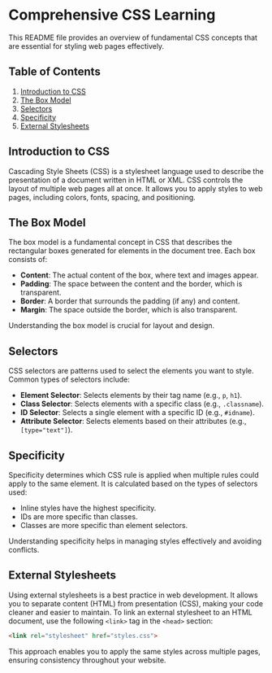 # Comprehensive CSS Learning

This README file provides an overview of fundamental CSS concepts that are essential for styling web pages effectively. 

## Table of Contents
1. [Introduction to CSS](#introduction-to-css)
2. [The Box Model](#the-box-model)
3. [Selectors](#selectors)
4. [Specificity](#specificity)
5. [External Stylesheets](#external-stylesheets)

## Introduction to CSS
Cascading Style Sheets (CSS) is a stylesheet language used to describe the presentation of a document written in HTML or XML. CSS controls the layout of multiple web pages all at once. It allows you to apply styles to web pages, including colors, fonts, spacing, and positioning.

## The Box Model
The box model is a fundamental concept in CSS that describes the rectangular boxes generated for elements in the document tree. Each box consists of:
- **Content**: The actual content of the box, where text and images appear.
- **Padding**: The space between the content and the border, which is transparent.
- **Border**: A border that surrounds the padding (if any) and content.
- **Margin**: The space outside the border, which is also transparent.

Understanding the box model is crucial for layout and design.

## Selectors
CSS selectors are patterns used to select the elements you want to style. Common types of selectors include:
- **Element Selector**: Selects elements by their tag name (e.g., `p`, `h1`).
- **Class Selector**: Selects elements with a specific class (e.g., `.classname`).
- **ID Selector**: Selects a single element with a specific ID (e.g., `#idname`).
- **Attribute Selector**: Selects elements based on their attributes (e.g., `[type="text"]`).

## Specificity
Specificity determines which CSS rule is applied when multiple rules could apply to the same element. It is calculated based on the types of selectors used:
- Inline styles have the highest specificity.
- IDs are more specific than classes.
- Classes are more specific than element selectors.

Understanding specificity helps in managing styles effectively and avoiding conflicts.

## External Stylesheets
Using external stylesheets is a best practice in web development. It allows you to separate content (HTML) from presentation (CSS), making your code cleaner and easier to maintain. To link an external stylesheet to an HTML document, use the following `<link>` tag in the `<head>` section:

```html
<link rel="stylesheet" href="styles.css">
```

This approach enables you to apply the same styles across multiple pages, ensuring consistency throughout your website.
